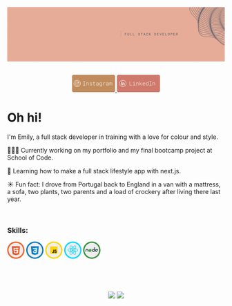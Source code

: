 <img align="left" src="./img/header.gif" width="1000">    
<p>&nbsp;</p>
<div align="center"> 
  <a href="https://instagram.com/emily.sarina" target="_blank"><img src="./img/instaLogo.png" 
  width="100"
  target="_blank">
  </a>
  <a href="https://www.linkedin.com/in/emily-sarina-ekins-664079217" target="_blank"><img src="./img/linkedinLogo.png" 
  width="100"
  target="_blank">
  </a> 
 </div> 

# Oh hi! 
I'm Emily, a full stack developer in training with a love for colour and style. 

👩🏻‍💻 Currently working on my portfolio and my final bootcamp project at School of Code. 

🌱 Learning how to make a full stack lifestyle app with next.js.  

☀️ Fun fact: I drove from Portugal back to England in a van with a mattress, a sofa, two plants, two parents and a load of crockery after living there last year.

<p>&nbsp;</p>
<h3>Skills:</h3>
<div style="display: inline_block">
  <img align="center" src="./img/html.png" width="40">
  <img align="center" src="./img/css.png" width="40">
  <img align="center" src="./img/js.png" width="40">
  <img align="center" src="./img/react.png" width="40">
  <img align="center" src="./img/node.png" width="40">
</div> 

<p>&nbsp;</p>  
<p>&nbsp;</p> 

<div align="center">
<img  height="160em" src="https://github-readme-stats.vercel.app/api?username=emilysarina&show_icons=true&theme=calm&bg_color=e7ad99&title_color=44525f&text_color=b17743&icon_color=c25847&hide_border=true&include_all_commits=true&count_private=true"/>
<img height="160em" src="https://github-readme-stats.vercel.app/api/top-langs/?username=emilysarina&layout=compact&langs_count=16&bg_color=e7ad99&title_color=44525f&text_color=b17743&hide_border=true&theme=calm"/>
</div>